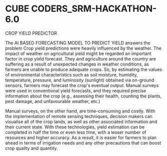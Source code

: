 # CUBE CODERS_SRM-HACKATHON-6.0

CROP YIELD PREDICTOR

The AI BASED FORECASTING MODEL TO PREDICT YIELD answers the problem
Crop yield predictions were heavily influenced by the weather. The impact of weather on agricultural yield might be regarded an important factor in crop yield forecast. They and agriculture around the country are suffering as a result of unexpected changes in weather conditions, as farmers are unable to produce adequate crops. So, by estimating the values of environmental characteristics such as soil moisture, humidity, temperature, pressure, and luminosity (sunlight) obtained via on-ground sensors, farmers may forecast the crop's eventual output. Manual surveys were used in conventional yield forecasts, and they required precise information about the crop (e.g., assessing their health, counting the plants, pest damage, and unfavourable weather, etc.)

Manual surveys, on the other hand, are time-consuming and costly. With the implementation of remote sensing techniques, decision makers can visualise all of the crop lands, as well as other associated information and their current state. With these technologies, yield estimation can be completed in half the time or even less time, with a lesser number of resources and higher accuracy. As a result, it is easier for farmers to plan ahead in terms of irrigation needs and any other precautions that can boost crop quality and quantity.
